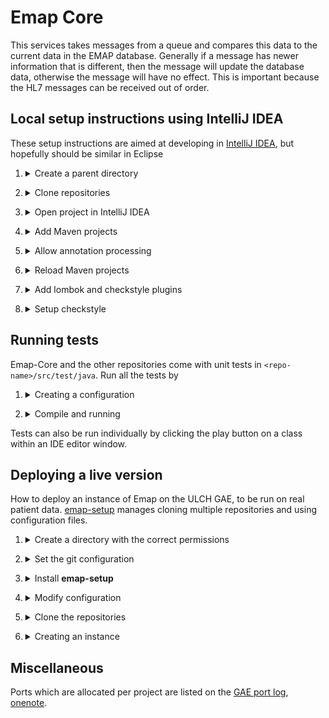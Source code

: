 # Emap Core

This services takes messages from a queue and compares this data to the current data in the EMAP database.
Generally if a message has newer information that is different, then the message will update the database data,
otherwise the message will have no effect. This is important because the HL7 messages can be received out of order.

## Local setup instructions using IntelliJ IDEA

These setup instructions are aimed at developing in [IntelliJ IDEA](https://www.jetbrains.com/idea/), but hopefully should be similar in Eclipse

1. <details>
    <summary>Create a parent directory</summary>
    Create a directory where all the repositories, including this one, will be cloned
    e.g.
   
    ```bash
    mkdir ~/projects/EMAP
    ```
</details>

2. <details>
    <summary>Clone repositories</summary>
    Emap-Core depends on both [Inform-DB](https://github.com/inform-health-informatics/Inform-DB) and [Emap-Interchange](https://github.com/inform-health-informatics/Emap-Interchange).

    ```bash
    cd ~/projects/EMAP
    git clone https://github.com/inform-health-informatics/Emap-Core.git
    git clone https://github.com/inform-health-informatics/Emap-Interchange.git
    git clone https://github.com/inform-health-informatics/Inform-DB.git
    ```
</details>

3. <details>
    <summary>Open project in IntelliJ IDEA</summary>
    <b>File > New > New Project From existing sources</b> and select the parent directory (e.g. `~/projects/EMAP`). If prompted, choose "Create project from existing sources"
</details>

4. <details>
    <summary>Add Maven projects</summary>
    In the project pane on the top left of the IDE, switch to "Project Files" mode, right-click `Emap-Core/pom.xml` and select <b>Add as Maven project</b>.
    Do the same with `Emap-Interchange/pom.xml` and `Inform-DB/pom.xml` - not to be confused with `Inform-DB/inform-db/pom.xml`! 
    If you add something by mistake, "Unlink Maven projects" in the Maven pane is the opposite of "Add..."
</details>

5. <details>
    <summary>Allow annotation processing</summary>
    Go to <b>File > Settings > and searching for `processor`</b>
    - Check `enable annotation preprocessing`
    - Change the production sources directory to `classes`
   
    ![preprocessor](img/annotation_processor.png)
</details>

6. <details>
    <summary>Reload Maven projects</summary>
    In the `Maven` pane (which should now have appeared on the top right of the IDE),
    click the `Reimport all maven projects` or `Reload`
</details>

7. <details>
    <summary>Add lombok and checkstyle plugins</summary>
    Go to <b>File > Settings > search for plugins</b>
</details>

8. <details>
    <summary>Setup checkstyle</summary>
    To allow checkstyle to be run from the bottom panel of the IDE go to <b>File > settings > search for checkstyle</b>
    - Set the version of checkstyle to the latest version
    - Click on the `+` to add a new checkstyle configuration

    ![checkstyle_setup](img/checkstyle_setup.png)

    - Make a description and select the checkstyle file in `Emap-Core/inform-checker.xml`. When done, tick box to make the new configuration active.
    ![checkstyle](img/checkstyle.png)
</details>


## Running tests

Emap-Core and the other repositories come with unit tests in `<repo-name>/src/test/java`.  Run all the tests by

1. <details>
    <summary>Creating a configuration</summary>
   
    - <b>Run > Edit Configurations</b>
    - Click on the `+` at the top left-hand side of the window
      ![new run](img/new_run.png)
    - Select `Junit` from the drop down
        - Set Test kind to `All in package`
        - Set the package to `uk.ac.ucl.rits.inform.datasinks.emapstar`
        - You may also want to set logging level to TRACE for our classes by defining the environmental variable:
          `LOGGING_LEVEL_UK_AC_UCL=TRACE`

</details>

2. <details>
    <summary>Compile and running</summary>
    
    Go to <b>Run > Run</b>, which should create a window in the bottom pane
    ![tests pass](img/test_pass.png)

    - If this fails to compile, you may need to go to the maven pane on the right-hand side and
      run the Lifecycle `clean` goal for: `Inform Annotations` and `Inform-DB`.
      Then `clean` and then `install` on `Emap Star Schema`
    - After this then select the `Reload All Maven Projects` icon at the top of the same pane as shown below

      ![reload](img/reload_maven.png)

    - You may also need to run `Generate Sources and Update Folders For All Projects`
</details>

Tests can also be run individually by clicking the play button on a class within an IDE editor window.

## Deploying a live version

How to deploy an instance of Emap on the ULCH GAE, to be run on real patient data. [emap-setup](https://github.com/inform-health-informatics/emap-setup)
manages cloning multiple repositories and using configuration files.


1. <details>
    <summary>Create a directory with the correct permissions</summary>

    Find a place to put the source code. If this instance is not attached to a person, a directory in `/gae` is a good place. For example, `/gae/emap-live/`, and this will be the example used in these instructions.
    e.g.
    
    ```bash
    mkdir /gae/emap-live
    chgrp -R docker /gae/emap-live
    chmod -R g+rws /gae/emap-live
    setfacl -R -m d:g::rwX  /gae/emap-live
    ```
    
    to create, modify the group, change ownership (`s` ensures the group ownership is inherited (but not the permissions))
    and inherit permissions.
    
    It should now look like e.g.:
    
    ```bash
    $ ls -la /gae/emap-live
    total 8
    drwxrws---+  2 jstein01 docker 4096 Oct 16 10:59 .
    drwxrwx---. 22 root     docker 4096 Oct 16 10:52 ..
    ```
   
</details>

2. <details>
    <summary>Set the git configuration</summary>

    Create a [personal access token](https://docs.github.com/en/github/authenticating-to-github/keeping-your-account-and-data-secure/creating-a-personal-access-token) 
    for the next step and allow your username and access token to be saved with:

    ```shell
    git config --global credential.helper store
    ```

    **Note**: this will store the connection information in plain text in your home directory. We use https because 
    outgoing ssh is blocked from the GAE.
</details>

3. <details>
    <summary>Install <b>emap-setup</b></summary>
    Install the `emap` script by cloning the repository

    ```bash
    git clone https://github.com/inform-health-informatics/emap-setup.git
    ```
    this will prompt your for your GitHub username and the personal access token generated in (2.). Then install with

    ```bash
    cd emap-setup
    pip install -e . -r requirements.txt
    cp global-configuration-EXAMPLE.yaml ../global-configuration.yaml
    cd ..
    ```

</details>


4. <details>
    <summary>Modify configuration</summary>
    Modify `global-configuration.yaml` with any passwords, usernames and URLs that need to be changed for a live version.
    these will propagate into the individual `xxx-congic-envs` configuration file, which in turn is used 
    by the`application.properties`.
    
    - For example, make sure `UDS_SCHEMA` is set to what it needs to be, in this example I'm using `live`. If you're writing to the UDS, use the `uds_write` user (password in lastpass).
    - If you're running on your own machine, you can set EMAP_PROJECT_NAME to whatever you like. If running on the gae I suggest something like `yourname_dev` or `emaplive` depending on which instance you are manipulating.
    - If you're on the GAE the RabbitMQ password should be strong to help prevent a user/malware outside the GAE from accessing the queue.


</details>

5. <details>
    <summary>Clone the repositories</summary>

    Repositories must be checked out to the correct branches. "Correct" will depend on what you're trying to do.
    Conventionally a live instance would all be deployed from master, but during the development phase `develop`
    or a feature branch is more likely to be the correct.

    ```bash
    emap setup --init --branch master
    ```

    This will result in the following directory structure

    ```bash
    $ tree -L 1
    .
    ├── Emap-Core
    ├── Emap-Interchange
    ├── Inform-DB
    ├── config
    ├── emap-hl7-processor
    ├── global-configuration.yaml
    └── hoover 
   ```

</details>

6. <details>
    <summary>Creating an instance</summary>
   
    ```bash
    emap docker up -d
    ```

    Check the status with 
    ```bash
    emap docker ps
    ```
   
    For example, this may give
    ```
    (develop) $ ./emap.sh ps
    Global Emap config file: /Users/jeremystein/Emap/global-config-envs
    ++ docker-compose -f /Users/jeremystein/Emap/Emap-Core/docker-compose.yml -f /Users/jeremystein/Emap/Emap-Core/docker-compose.fakeuds.yml -f /Users/jeremystein/Emap/Emap-Core/../DatabaseFiller/docker-compose.yml -p jes1 ps
    WARNING: The HTTP_PROXY variable is not set. Defaulting to a blank string.
    WARNING: The http_proxy variable is not set. Defaulting to a blank string.
    WARNING: The HTTPS_PROXY variable is not set. Defaulting to a blank string.
    WARNING: The https_proxy variable is not set. Defaulting to a blank string.
    Name                    Command                State                                               Ports                                           
    ---------------------------------------------------------------------------------------------------------------------------------------------------------
    jes1_emapstar_1    /usr/local/bin/mvn-entrypo ...   Up                                                                                                   
    jes1_fakeuds_1     docker-entrypoint.sh postgres    Up         0.0.0.0:5433->5432/tcp                                                                    
    jes1_hl7source_1   /usr/local/bin/mvn-entrypo ...   Up                                                                                                   
    jes1_rabbitmq_1    docker-entrypoint.sh rabbi ...   Up         15671/tcp, 0.0.0.0:15972->15672/tcp, 25672/tcp, 4369/tcp, 5671/tcp, 0.0.0.0:5972->5672/tcp
    ```
   
</details>


## Miscellaneous

Ports which are allocated per project are listed on the [GAE port log](https://liveuclac.sharepoint.com/sites/RITS-EMAP/_layouts/OneNote.aspx?id=%2Fsites%2FRITS-EMAP%2FSiteAssets%2FInform%20-%20Emap%20Notebook&wd=target%28_Collaboration%20Space%2FOrganisation%20Notes.one%7C3BDBA82E-CB01-45FF-B073-479542EA6D7E%2FGAE%20Port%20Log%7C1C87DFDC-7FCF-4B63-BC51-2BA497BA8DBF%2F%29),
[onenote](https://liveuclac.sharepoint.com/sites/RITS-EMAP/SiteAssets/Inform%20-%20Emap%20Notebook/_Collaboration%20Space/Organisation%20Notes.one#GAE%20Port%20Log&section-id={3BDBA82E-CB01-45FF-B073-479542EA6D7E}&page-id={1C87DFDC-7FCF-4B63-BC51-2BA497BA8DBF}&end). 

